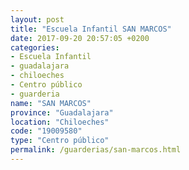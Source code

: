 ```yaml
---
layout: post
title: "Escuela Infantil SAN MARCOS"
date: 2017-09-20 20:57:05 +0200
categories:
- Escuela Infantil
- guadalajara
- chiloeches
- Centro público
- guarderia
name: "SAN MARCOS"
province: "Guadalajara"
location: "Chiloeches"
code: "19009580"
type: "Centro público"
permalink: /guarderias/san-marcos.html
---
```


